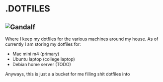 # .DOTFILES
![Gandalf](https://i.pinimg.com/originals/01/bd/b8/01bdb88c3cf61c0edddfcbd374693c97.gif)
---
Where I keep my dotfiles for the various machines around my house.
As of currently I am storing my dotfiles for:
- Mac mini m4 (primary)
- Ubuntu laptop (college laptop)
- Debian home server (TODO)

Anyways, this is just a a bucket for me filling shit dotfiles into

